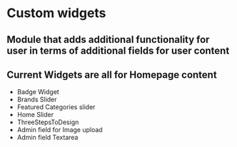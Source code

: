 # Custom widgets
## Module that adds additional functionality for user in terms of additional fields for user content

## Current Widgets are all for Homepage content
- Badge Widget
- Brands Slider 
- Featured Categories slider
- Home Slider
- ThreeStepsToDesign
- Admin field for Image upload
- Admin field Textarea

